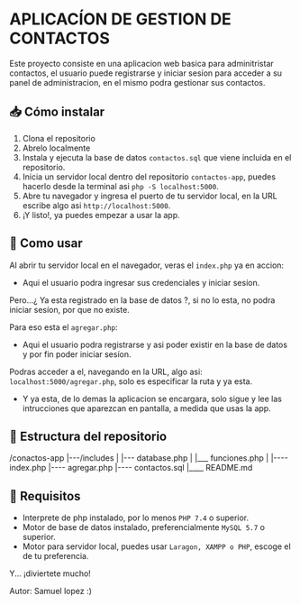 # APLICACÍON DE GESTION DE CONTACTOS

Este proyecto consiste en una aplicacion web basica para adminitristar contactos, el usuario puede registrarse y iniciar sesíon para acceder a su panel de administracion, en el mismo podra gestionar sus contactos.

## 📥 Cómo instalar

1. Clona el repositorio
2. Abrelo localmente
3. Instala y ejecuta la base de datos `contactos.sql` que viene incluida en el repositorio.
4. Inicia un servidor local dentro del repositorio `contactos-app`, puedes hacerlo desde la terminal asi `php -S localhost:5000`.
5. Abre tu navegador y ingresa el puerto de tu servidor local, en la URL escribe algo asi `http://localhost:5000`.
6. ¡Y listo!, ya puedes empezar a usar la app.

## 🚀 Como usar

Al abrir tu servidor local en el navegador, veras el `index.php` ya en accion:

- Aqui el usuario podra ingresar sus credenciales y iniciar sesíon.

Pero...¿ Ya esta registrado en la base de datos ?, si no lo esta, no podra iniciar sesíon, por que no existe.

Para eso esta el `agregar.php`:

- Aqui el usuario podra registrarse y asi poder existir en la base de datos y por fin poder iniciar sesíon.

Podras acceder a el, navegando en la URL, algo asi: `localhost:5000/agregar.php`, solo es especificar la ruta y ya esta.


- Y ya esta, de lo demas la aplicacion se encargara, solo sigue y lee las intrucciones que aparezcan en pantalla, a medida que usas la app.

## 🔩​ Estructura del repositorio

/conactos-app
|---/includes
|   |--- database.php
|   |___ funciones.php
|
|---- index.php
|---- agregar.php
|---- contactos.sql
|____ README.md

## ​📄​ Requisitos 

- Interprete de php instalado, por lo menos `PHP 7.4` o superior.
- Motor de base de datos instalado, preferencialmente `MySQL 5.7` o superior.
- Motor para servidor local, puedes usar `Laragon, XAMPP o PHP`, escoge el de tu preferencia.

Y... ¡diviertete mucho!


Autor: Samuel lopez :)
